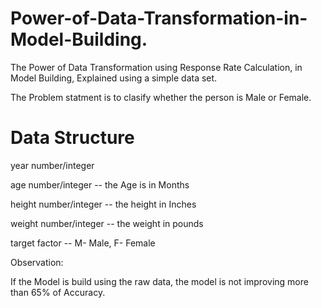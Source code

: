 # Power-of-Data-Transformation-in-Model-Building.

The Power of Data Transformation using Response Rate Calculation, in Model Building, Explained using a simple data set.

The Problem statment is to clasify whether the person is Male or Female.

# Data Structure

year    number/integer

age	    number/integer -- the Age is in Months

height	number/integer -- the height in Inches

weight	number/integer -- the weight in pounds

target  factor         -- M- Male, F- Female

Observation: 

If the Model is build using the raw data, the model is not improving more than 65% of Accuracy.
